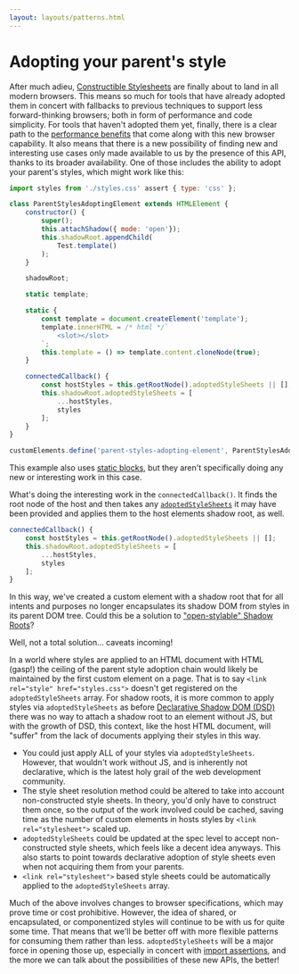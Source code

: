 ```yaml
---
layout: layouts/patterns.html
---
```


# Adopting your parent's style

After much adieu, [Constructible Stylesheets](https://dev.to/westbrook/why-would-anyone-use-constructible-stylesheets-anyways-19ng) are finally about to land in all modern browsers. This means so much for tools that have already adopted them in concert with fallbacks to previous techniques to support less forward-thinking browsers; both in form of performance and code simplicity. For tools that haven't adopted them yet, finally, there is a clear path to the [performance benefits](https://github.com/emotion-js/emotion/issues/2501) that come along with this new browser capability. It also means that there is a new possibility of finding new and interesting use cases only made available to us by the presence of this API, thanks to its broader availability. One of those includes the ability to adopt your parent's styles, which might work like this:

```js
import styles from './styles.css' assert { type: 'css' };

class ParentStylesAdoptingElement extends HTMLElement {
    constructor() {
        super();
        this.attachShadow({ mode: 'open'});
        this.shadowRoot.appendChild(
            Test.template()
        );
    }

    shadowRoot;

    static template;

    static {
        const template = document.createElement('template');
        template.innerHTML = /* html */`
            <slot></slot>
        `;
        this.template = () => template.content.cloneNode(true);
    }

    connectedCallback() {
        const hostStyles = this.getRootNode().adoptedStyleSheets || [];
        this.shadowRoot.adoptedStyleSheets = [
            ...hostStyles,
            styles
        ];
    }
}

customElements.define('parent-styles-adopting-element', ParentStylesAdoptingElement);
```
<dialog></dialog>

This example also uses [static blocks](/patterns/static-blocks), but they aren't specifically doing any new or interesting work in this case.

What's doing the interesting work in the `connectedCallback()`. It finds the root node of the host and then takes any [`adoptedStyleSheets`](https://developer.mozilla.org/en-US/docs/Web/API/Document/adoptedStyleSheets) it may have been provided and applies them to the host elements shadow root, as well.

```js
connectedCallback() {
    const hostStyles = this.getRootNode().adoptedStyleSheets || [];
    this.shadowRoot.adoptedStyleSheets = [
        ...hostStyles,
        styles
    ];
}
```
<dialog></dialog>

In this way, we've created a custom element with a shadow root that for all intents and purposes no longer encapsulates its shadow DOM from styles in its parent DOM tree. Could this be a solution to ["open-stylable" Shadow Roots](https://github.com/WICG/webcomponents/issues/909)?

Well, not a total solution... caveats incoming!

In a world where styles are applied to an HTML document with HTML (gasp!) the ceiling of the parent style adoption chain would likely be maintained by the first custom element on a page. That is to say `<link rel="style" href="styles.css">` doesn't get registered on the `adoptedStyleSheets` array. For shadow roots, it is more common to apply styles via `adoptedStyleSheets` as before [Declarative Shadow DOM (DSD)](https://web.dev/declarative-shadow-dom/) there was no way to attach a shadow root to an element without JS, but with the growth of DSD, this context, like the host HTML document, will "suffer" from the lack of documents applying their styles in this way.

- You could just apply ALL of your styles via `adoptedStyleSheets`. However, that wouldn't work without JS, and is inherently not declarative, which is the latest holy grail of the web development community.
- The style sheet resolution method could be altered to take into account non-constructed style sheets. In theory, you'd only have to construct them once, so the output of the work involved could be cached, saving time as the number of custom elements in hosts styles by `<link rel="stylesheet">` scaled up.
- `adoptedStyleSheets` could be updated at the spec level to accept non-constructed style sheets, which feels like a decent idea anyways. This also starts to point towards declarative adoption of style sheets even when not acquiring them from your parents.
- `<link rel="stylesheet">` based style sheets could be automatically applied to the `adoptedStyleSheets` array.

Much of the above involves changes to browser specifications, which may prove time or cost prohibitive. However, the idea of shared, or encapsulated, or componentized styles will continue to be with us for quite some time. That means that we'll be better off with more flexible patterns for consuming them rather than less. `adoptedStyleSheets` will be a major force in opening those up, especially in concert with [import assertions](https://tc39.es/proposal-import-assertions/), and the more we can talk about the possibilities of these new APIs, the better!
